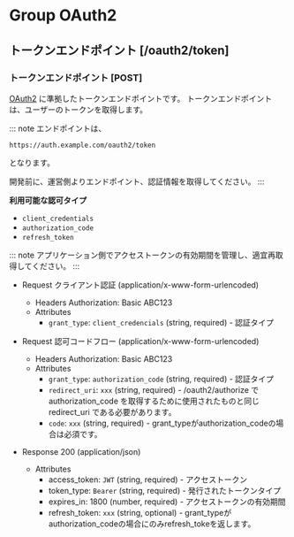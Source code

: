 # Group OAuth2

## トークンエンドポイント [/oauth2/token]

### トークンエンドポイント [POST]
[OAuth2](https://tools.ietf.org/html/rfc6749) に準拠したトークンエンドポイントです。
トークンエンドポイントは、ユーザーのトークンを取得します。

::: note
エンドポイントは、

`https://auth.example.com/oauth2/token`

となります。

開発前に、運営側よりエンドポイント、認証情報を取得してください。
:::

**利用可能な認可タイプ**

+ `client_credentials`
+ `authorization_code`
+ `refresh_token`

::: note
アプリケーション側でアクセストークンの有効期間を管理し、適宜再取得してください。
:::

+ Request クライアント認証 (application/x-www-form-urlencoded)
    +  Headers
        Authorization: Basic ABC123
    + Attributes
        + `grant_type`: `client_credencials` (string, required) - 認証タイプ

+ Request 認可コードフロー (application/x-www-form-urlencoded)
    +  Headers
        Authorization: Basic ABC123
    + Attributes
        + `grant_type`: `authorization_code` (string, required) - 認証タイプ
        + `redirect_uri`: `xxx` (string, required) - /oauth2/authorize で authorization_code を取得するために使用されたものと同じ redirect_uri である必要があります。
        + `code`: `xxx` (string, required) - grant_typeがauthorization_codeの場合は必須です。

+ Response 200 (application/json)
    + Attributes
        + access_token: `JWT` (string, required) - アクセストークン
        + token_type: `Bearer` (string, required) - 発行されたトークンタイプ
        + expires_in: 1800 (number, required) - アクセストークンの有効期間
        + refresh_token: `xxx` (string, optional) - grant_typeがauthorization_codeの場合にのみrefresh_tokeを返します。

<!-- include(../response/400.md) -->
